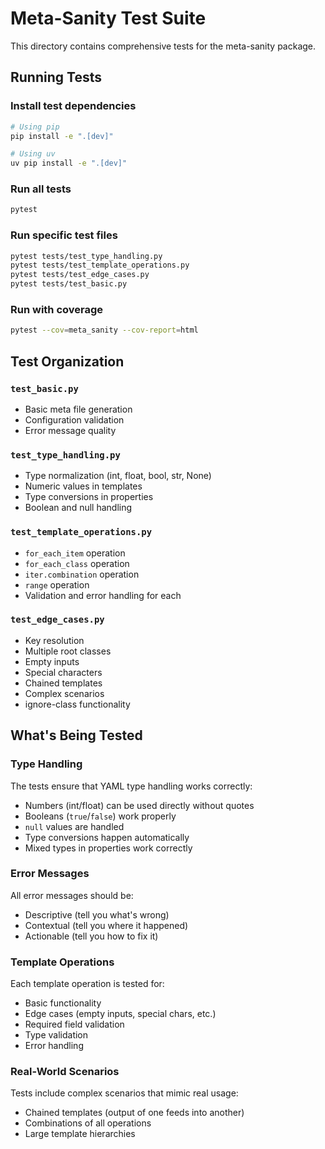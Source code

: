# Meta-Sanity Test Suite

This directory contains comprehensive tests for the meta-sanity package.

## Running Tests

### Install test dependencies

```bash
# Using pip
pip install -e ".[dev]"

# Using uv
uv pip install -e ".[dev]"
```

### Run all tests

```bash
pytest
```

### Run specific test files

```bash
pytest tests/test_type_handling.py
pytest tests/test_template_operations.py
pytest tests/test_edge_cases.py
pytest tests/test_basic.py
```

### Run with coverage

```bash
pytest --cov=meta_sanity --cov-report=html
```

## Test Organization

### `test_basic.py`
- Basic meta file generation
- Configuration validation
- Error message quality

### `test_type_handling.py`
- Type normalization (int, float, bool, str, None)
- Numeric values in templates
- Type conversions in properties
- Boolean and null handling

### `test_template_operations.py`
- `for_each_item` operation
- `for_each_class` operation
- `iter.combination` operation
- `range` operation
- Validation and error handling for each

### `test_edge_cases.py`
- Key resolution
- Multiple root classes
- Empty inputs
- Special characters
- Chained templates
- Complex scenarios
- ignore-class functionality

## What's Being Tested

### Type Handling
The tests ensure that YAML type handling works correctly:
- Numbers (int/float) can be used directly without quotes
- Booleans (`true`/`false`) work properly
- `null` values are handled
- Type conversions happen automatically
- Mixed types in properties work correctly

### Error Messages
All error messages should be:
- Descriptive (tell you what's wrong)
- Contextual (tell you where it happened)
- Actionable (tell you how to fix it)

### Template Operations
Each template operation is tested for:
- Basic functionality
- Edge cases (empty inputs, special chars, etc.)
- Required field validation
- Type validation
- Error handling

### Real-World Scenarios
Tests include complex scenarios that mimic real usage:
- Chained templates (output of one feeds into another)
- Combinations of all operations
- Large template hierarchies
